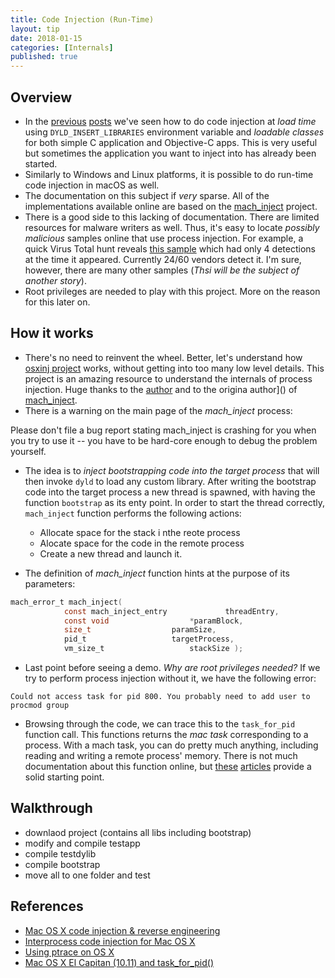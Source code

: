```yaml
---
title: Code Injection (Run-Time)
layout: tip
date: 2018-01-15
categories: [Internals]
published: true
---
```


## Overview
* In the [previous](http://craftware.xyz/tips/Function-interposing.html) [posts](http://craftware.xyz/tips/Load-time-code-injection.html) we've seen how to do code injection at *load time* using ```DYLD_INSERT_LIBRARIES``` environment variable and *loadable classes* for both simple C application and Objective-C apps. This is very useful but sometimes the application you want to inject into has already been started. 
* Similarly to Windows and Linux platforms, it is possible to do run-time code injection in macOS as well. 
* The documentation on this subject if *very* sparse. All of the implementations available online are based on the [mach_inject](https://github.com/rentzsch/mach_inject) project.
* There is a good side to this lacking of documentation. There are limited resources for malware writers as well. Thus, it's easy to locate *possibly malicious* samples online that use process injection. For example, a quick Virus Total hunt reveals [this sample](https://www.virustotal.com/intelligence/search/?query=b00d55dbf45387e81d5d28adc4829e639740eda1) which had only 4 detections at the time it appeared. Currently 24/60 vendors detect it. I'm sure, however, there are many other samples (*Thsi will be the subject of another story*).
* Root privileges are needed to play with this project. More on the reason for this later on.

## How it works
* There's no need to reinvent the wheel. Better, let's understand how [osxinj project](https://github.com/scen/osxinj/tree/master/osxinj) works, without getting into too many low level details. This project is an amazing resource to understand the internals of process injection. Huge thanks to the [author](https://github.com/scen) and to the origina author]() of [mach_inject](https://github.com/rentzsch).
* There is a warning on the main page of the *mach_inject* process:

<div class="box-warning">
Please don't file a bug report stating mach_inject is crashing for you when you try to use it -- you have to be hard-core enough to debug the problem yourself.
</div>

* The idea is to *inject bootstrapping code into the target process* that will then invoke ```dyld``` to load any custom library. After writing the bootstrap code into the target process a new thread is spawned, with having the function ```bootstrap``` as its enty point. In order to start the thread correctly, ```mach_inject``` function performs the following actions:
   * Allocate space for the stack i nthe reote process
   * Alocate space for the code in the remote process
   * Create a new thread and launch it. 

* The definition of *mach_inject* function hints at the purpose of its parameters:

```c
mach_error_t mach_inject(
            const mach_inject_entry	            threadEntry,
            const void		            *paramBlock,
            size_t		            paramSize,
            pid_t		            targetProcess,
            vm_size_t		            stackSize );
```

* Last point before seeing a demo. *Why are root privileges needed?* If we try to perform process injection without it, we have the following error:

```
Could not access task for pid 800. You probably need to add user to procmod group
```

* Browsing through the code, we can trace this to the ```task_for_pid``` function call. This functions returns the *mac task* corresponding to a process. With a mach task, you can do pretty much anything, including reading and writing a remote process' memory. There is not much documentation about this function online, but [these](https://www.spaceflint.com/?p=150) [articles](https://attilathedud.me/mac-os-x-el-capitan-10-11-and-task_for_pid/) provide a solid starting point.

## Walkthrough

* downlaod project (contains all libs including bootstrap)
* modify and compile testapp
* compile testdylib
* compile bootstrap
* move all to one folder and test


## References
* <a href="http://stanleycen.com/blog/2013/mac-osx-code-injection/" target="_blank">Mac OS X code injection & reverse engineering</a>
* <a href="https://github.com/rentzsch/mach_inject" target="_blank">Interprocess code injection for Mac OS X</a>
* <a href="https://www.spaceflint.com/?p=150" target="_blank">Using ptrace on OS X</a>
* <a href="https://attilathedud.me/mac-os-x-el-capitan-10-11-and-task_for_pid/" target="_blank">Mac OS X El Capitan (10.11) and task_for_pid()</a>


